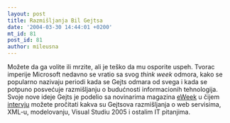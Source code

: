 ```yaml
---
layout: post
title: Razmišljanja Bil Gejtsa
date: '2004-03-30 14:44:01 +0200'
mt_id: 81
post_id: 81
author: mileusna
---
```

Možete da ga volite ili mrzite, ali je teško da mu osporite uspeh. Tvorac imperije Microsoft nedavno se vratio sa svog _think week_ odmora, kako se popularno nazivaju periodi kada se Gejts odmara od svega i kada se potpuno posvećuje razmišljanju o budućnosti informacionih tehnologija. Svoje nove ideje Gejts je podelio sa novinarima magazina [eWeek](http://www.eweek.com) u čijem [intervju](http://www.eweek.com/article2/0,4149,1556075,00.asp?kc=EWRSS03119TX1K0000594) možete pročitati kakva su Gejtsova razmišljanja o web servisima, XML-u, modelovanju, Visual Studiu 2005 i ostalim IT pitanjima.

